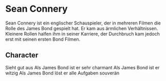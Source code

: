 # Sean Connery
Sean Connery ist ein englischer Schauspieler, der in mehreren Filmen die Rolle des James Bond gespielt hat.
Er kam aus ärmlichen Verhältnissen. Kleinere Rollen halfen ihm in seiner Karriere, der Durchbruch kam jedoch erst mit seinen ersten Bond Filmen.

## Character
Sieht gut aus
Als James Bond ist er sehr charmant
Als James Bond ist er witzig
Als James Bond löst er alle Aufgaben souverän

